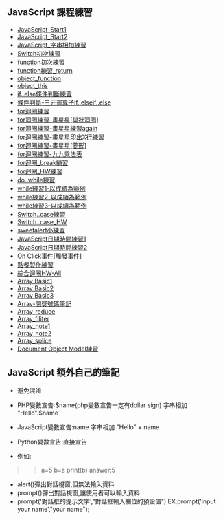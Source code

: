 ## JavaScript 課程練習
<ul>
    <li><a href="./star_class_console/js_s2022051206.html">JavaScript_Start1</a></li>
    <li><a href="./star_class_console/jsme_0518__star.html">JavaScript_Start2</a></li>
    <li><a href="./star_class_console/js_s20220512008.html">JavaScript_字串相加練習</a></li>
    <li><a href="./star_class_console/js_save0518_switch.html">Switch初次練習</a></li>
    <li><a href="./star_class_console/js_function.html">function初次練習</a></li>
    <li><a href="./function/js_function01_0606.html">function練習_return</a></li>
    <li><a href="./function/js_object_function_0615.html">object_function</a></li>
    <li><a href="./object_this/js_061601.html">object_this</a></li>
    <li><a href="./if_elseif_else/js_0526practice04.html">if..else條件判斷練習</a></li>
    <li><a href="./if_elseif_else/js_0526practice04.html">條件判斷-三元運算子if..elseif..else</a></li>
    <li><a href="./for/js_0601_for_i_up.html">for迴圈練習</a></li>
    <li><a href="./for/js_0601_for_i_up02.html">for迴圈練習-畫星星[巢狀迴圈]</a></li>
    <li><a href="./for/js_0601practice05_for_loop.html">for迴圈練習-畫星星練習again</a></li>
    <li><a href="./for/js_0601practice04_for.html">for迴圈練習-畫星星印出X行練習</a></li>
    <li><a href="./star/js_0601_for_practice01.html">for迴圈練習-畫星星[菱形]</a></li>
    <li><a href="./star/js_0602_practice_99.html">for迴圈練習-九九乘法表</a></li>
    <li><a href="./star/js_0602_practice_break.html">for迴圈_break練習</a></li>
    <li><a href="./star/js_0602_practice_hw.html">for迴圈_HW練習</a></li>
    <li><a href="./dowhile/js_0608_practice07_dowhile.html">do..while練習</a></li>
    <li><a href="./while/js_0608_practice01_while.html">while練習1-以成績為範例</a></li>
    <li><a href="./while/js_0608_practice02-03_while.html">while練習2-以成績為範例</a></li>
    <li><a href="./while/js_0608_practice04_while.html">while練習3-以成績為範例</a></li>
    <li><a href="./for/js_0601practice01.html">Switch..case練習</a></li>
    <li><a href="./for/js_0601practice02.html">Switch..case_HW</a></li>
    <li><a href="./sweetalert/js_sweetalert.html">sweetalert小練習</a></li>
    <li><a href="./date/js_0526practice.html">JavaScript日期時間練習1</a></li>
    <li><a href="./date/js_practice02.html">JavaScript日期時間練習2</a></li>
    <li><a href="js0519.html">On Click事件[觸發事件]</a></li>
    <li><a href="js0519-4.html">點餐製作練習</a></li>
    <li><a href="js_0609_practice01_hw.html">綜合迴圈HW-All</a></li>
    <li><a href="js_0608_practice01_array.html">Array Basic1</a></li>
    <li><a href="js0609_array_introduce.html">Array Basic2</a></li>
    <li><a href="js0609_array02.html">Array Basic3</a></li>
    <li><a href="js_0608_practice05_arra_random01_.html">Array-開獎號碼筆記</a></li>
    <li><a href="js_0609_reduce_practice.html">Array_reduce</a></li>
    <li><a href="js0609_array03_filiter.html">Array_filiter</a></li>
    <li><a href="js0609_index_array.html">Array_note1</a></li>
    <li><a href="array_note.html">Array_note2</a></li>
    <li><a href="js0609_push_pop_array.html">Array_splice</a></li>
    <li><a href="js_061602_DOM.html">Document Object Model練習</a></li>

</ul>

## JavaScript 額外自己的筆記
* 避免混淆

* PHP變數宣告:$name(php變數宣告一定有dollar sign)
    字串相加 "Hello".$name
* JavaScript變數宣告:name
    字串相加 "Hello" + name
* Python變數宣告:直接宣告
* 例如:
>>a=5
>>b=a
>>print(b)
>>answer:5
* alert()彈出對話視窗,但無法輸入資料
* prompt()彈出對話視窗,讓使用者可以輸入資料 
* prompt('對話框的提示文字',"對話框輸入欄位的預設值")
    EX:prompt('input your name',"your name");

